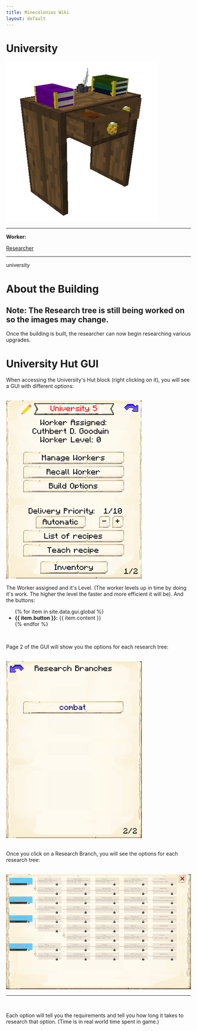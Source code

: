 ```yaml
---
title: Minecolonies Wiki
layout: default
---
```

# University

<div class="infobox box text-center">
    <img src="../../assets/images/buildings/university.png" alt="University's Hut" />
    <hr />
    <div class="row section-text text-left">
        <div class="col">
        <p><strong>Worker:</strong></p>
        </div>
        <div class="col">
        <p><a href="../workers/researcher">Researcher</a></p>
        </div>
    </div>
    <hr />
    <recipe>university</recipe>
</div>

# About the Building

## Note: The Research tree is still being worked on so the images may change.

Once the building is built, the researcher can now begin researching various upgrades. 

# University Hut GUI

When accessing the University's Hut block (right clicking on it), you will see a GUI with different options:

<br>
<div class="row">
  <div class="col-sm-12 col-md">
    <img src="../../assets/images/gui/universitygui1.png" class="img-fluid mx-auto" alt="University GUI">
  </div>
  <div class="col-sm-12 col-md">
    <p>The Worker assigned and it's Level. (The worker levels up in time by doing it's work. The higher the level the faster and more efficient it will be). And the buttons:</p>
    <ul>
      {% for item in site.data.gui.global %}
        <li><strong>{{ item.button }}:</strong> {{ item.content }}</li>
      {% endfor %}
    </ul>
  </div>
</div>
<br>

Page 2 of the GUI will show you the options for each research tree:

<br>

<div class="row">
  <div class="col-sm-12 col-md">
    <img src="../../assets/images/gui/universitygui2.png" class="img-fluid mx-auto" alt="University GUI Page 2">
  </div>
  <div class="col-sm-12 col-md">
</div>
    
<br>
    
Once you click on a Research Branch, you will see the options for each research tree:

<br>

<div class="infobox box text-center">
    <img src="../../assets/images/gui/universitygui3.png" class="img-fluid mx-auto" alt="University GUI Page 3">
    <hr />
 </div>
 
<br>

Each option will tell you the requirements and tell you how long it takes to research that option. (Time is in real world time spent in game.)
